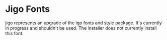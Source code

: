 # Jigo Fonts

jigo represents an upgrade of the igo fonts and style package. It's currently
in progress and shouldn't be used. The installer does not currently install
this font.
